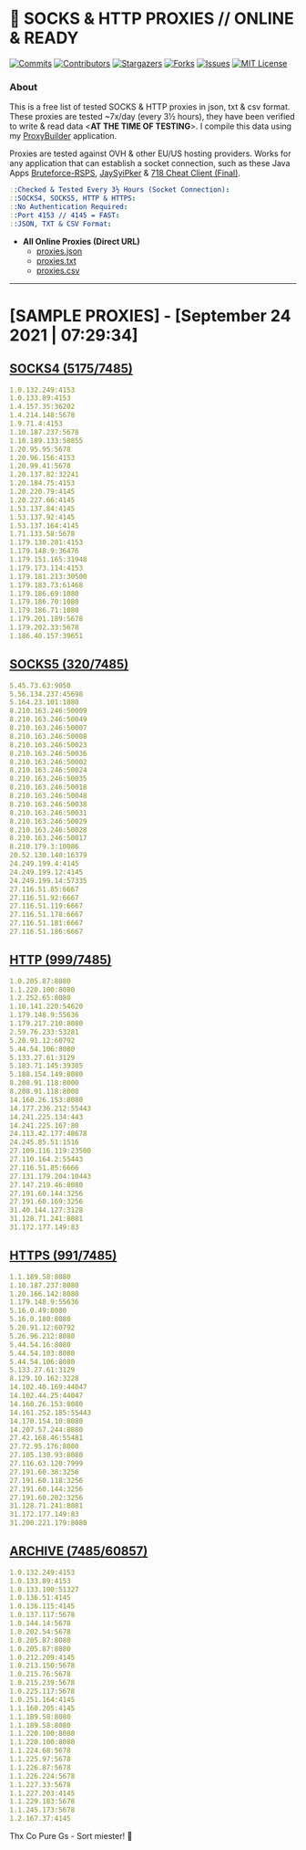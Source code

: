 <!-- MARKDOWN LINKS & IMAGES -->
<!-- https://www.markdownguide.org/basic-syntax/#reference-style-links -->
[contributors-shield]: https://img.shields.io/github/contributors/jetkai/proxy-list?style=for-the-badge
[contributors-url]: https://github.com/jetkai/proxy-list/graphs/contributors
[forks-shield]: https://img.shields.io/github/forks/jetkai/proxy-list?style=for-the-badge
[forks-url]: https://github.com/jetkai/proxy-list/network/members
[stars-shield]: https://img.shields.io/github/stars/jetkai/proxy-list?style=for-the-badge
[stars-url]: https://github.com/jetkai/proxy-list/stargazers
[issues-shield]: https://img.shields.io/github/issues/jetkai/proxy-list?style=for-the-badge
[issues-url]: https://github.com/jetkai/proxy-list/issues
[license-shield]: https://img.shields.io/github/license/jetkai/proxy-list?style=for-the-badge
[license-url]: https://github.com/jetkai/proxy-list/blob/main/LICENSE
[commit-shield]: https://img.shields.io/github/last-commit/jetkai/proxy-list?style=for-the-badge
[commit-url]: https://github.com/jetkai/proxy-list/commits/main

# 🎁 SOCKS & HTTP PROXIES // ONLINE & READY

[![Commits][commit-shield]][commit-url]
[![Contributors][contributors-shield]][contributors-url]
[![Stargazers][stars-shield]][stars-url]
[![Forks][forks-shield]][forks-url]
[![Issues][issues-shield]][issues-url]
[![MIT License][license-shield]][license-url]

### About
This is a free list of tested SOCKS & HTTP proxies in json, txt & csv format. These proxies are tested ~7x/day (every 3½ hours), they have been verified to write & read data <**AT THE TIME OF TESTING**>. I compile this data using my [ProxyBuilder](https://github.com/jetkai/ProxyBuilder) application.

Proxies are tested against OVH & other EU/US hosting providers. Works for any application that can establish a socket connection, such as these Java Apps [Bruteforce-RSPS](https://github.com/KaiBurton/Bruteforce-RSPS), [JaySyiPker](https://github.com/JayArrowz/JaySyiPker) & [718 Cheat Client (Final)](https://github.com/KaiBurton/718-Cheat-Client-Final). 

```yaml
::Checked & Tested Every 3½ Hours (Socket Connection):
::SOCKS4, SOCKS5, HTTP & HTTPS:
::No Authentication Required:
::Port 4153 // 4145 = FAST:
::JSON, TXT & CSV Format:
```

- **All Online Proxies (Direct URL)**
  - [proxies.json](https://raw.githubusercontent.com/jetkai/proxy-list/main/proxies.json)
  - [proxies.txt](https://raw.githubusercontent.com/jetkai/proxy-list/main/proxies.txt)
  - [proxies.csv](https://raw.githubusercontent.com/jetkai/proxy-list/main/proxies.csv)

---

# [SAMPLE PROXIES] - [September 24 2021 | 07:29:34]

## [SOCKS4 (5175/7485)](https://raw.githubusercontent.com/jetkai/proxy-list/main/proxies-socks4.txt)
```yaml
1.0.132.249:4153
1.0.133.89:4153
1.4.157.35:36202
1.4.214.148:5678
1.9.71.4:4153
1.10.187.237:5678
1.10.189.133:50855
1.20.95.95:5678
1.20.96.156:4153
1.20.99.41:5678
1.20.137.82:32241
1.20.184.75:4153
1.20.220.79:4145
1.20.227.66:4145
1.53.137.84:4145
1.53.137.92:4145
1.53.137.164:4145
1.71.133.58:5678
1.179.130.201:4153
1.179.148.9:36476
1.179.151.165:31948
1.179.173.114:4153
1.179.181.213:30500
1.179.183.73:61468
1.179.186.69:1080
1.179.186.70:1080
1.179.186.71:1080
1.179.201.189:5678
1.179.202.33:5678
1.186.40.157:39651
```

## [SOCKS5 (320/7485)](https://raw.githubusercontent.com/jetkai/proxy-list/main/proxies-socks5.txt)
```yaml
5.45.73.63:9050
5.56.134.237:45698
5.164.23.101:1080
8.210.163.246:50009
8.210.163.246:50049
8.210.163.246:50007
8.210.163.246:50008
8.210.163.246:50023
8.210.163.246:50036
8.210.163.246:50002
8.210.163.246:50024
8.210.163.246:50035
8.210.163.246:50018
8.210.163.246:50048
8.210.163.246:50038
8.210.163.246:50031
8.210.163.246:50029
8.210.163.246:50028
8.210.163.246:50017
8.210.179.3:10086
20.52.130.140:16379
24.249.199.4:4145
24.249.199.12:4145
24.249.199.14:57335
27.116.51.85:6667
27.116.51.92:6667
27.116.51.119:6667
27.116.51.178:6667
27.116.51.181:6667
27.116.51.186:6667
```

## [HTTP (999/7485)](https://raw.githubusercontent.com/jetkai/proxy-list/main/proxies-http.txt)
```yaml
1.0.205.87:8080
1.1.220.100:8080
1.2.252.65:8080
1.10.141.220:54620
1.179.148.9:55636
1.179.217.210:8080
2.59.76.233:53281
5.20.91.12:60792
5.44.54.106:8080
5.133.27.61:3129
5.183.71.145:39305
5.188.154.149:8080
8.208.91.118:8000
8.208.91.118:8008
14.160.26.153:8080
14.177.236.212:55443
14.241.225.134:443
14.241.225.167:80
24.113.42.177:48678
24.245.85.51:1516
27.109.116.119:23500
27.110.164.2:55443
27.116.51.85:6666
27.131.179.204:10443
27.147.219.46:8080
27.191.60.144:3256
27.191.60.169:3256
31.40.144.127:3128
31.128.71.241:8081
31.172.177.149:83
```

## [HTTPS (991/7485)](https://raw.githubusercontent.com/jetkai/proxy-list/main/proxies-https.txt)
```yaml
1.1.189.58:8080
1.10.187.237:8080
1.20.166.142:8080
1.179.148.9:55636
5.16.0.49:8080
5.16.0.180:8080
5.20.91.12:60792
5.26.96.212:8080
5.44.54.16:8080
5.44.54.103:8080
5.44.54.106:8080
5.133.27.61:3129
8.129.10.162:3228
14.102.40.169:44047
14.102.44.25:44047
14.160.26.153:8080
14.161.252.185:55443
14.170.154.10:8080
14.207.57.244:8080
27.42.168.46:55481
27.72.95.176:8080
27.105.130.93:8080
27.116.63.120:7999
27.191.60.38:3256
27.191.60.118:3256
27.191.60.144:3256
27.191.60.202:3256
31.128.71.241:8081
31.172.177.149:83
31.200.221.179:8080
```

## [ARCHIVE (7485/60857)](https://raw.githubusercontent.com/jetkai/proxy-list/main/archive/working-proxies-history.txt)
```yaml
1.0.132.249:4153
1.0.133.89:4153
1.0.133.100:51327
1.0.136.51:4145
1.0.136.115:4145
1.0.137.117:5678
1.0.144.14:5678
1.0.202.54:5678
1.0.205.87:8080
1.0.205.87:8080
1.0.212.209:4145
1.0.213.150:5678
1.0.215.76:5678
1.0.215.239:5678
1.0.225.117:5678
1.0.251.164:4145
1.1.160.205:4145
1.1.189.58:8080
1.1.189.58:8080
1.1.220.100:8080
1.1.220.100:8080
1.1.224.68:5678
1.1.225.97:5678
1.1.226.87:5678
1.1.226.224:5678
1.1.227.33:5678
1.1.227.203:4145
1.1.229.183:5678
1.1.245.173:5678
1.2.167.37:4145
```



Thx Co Pure Gs - Sort miester! 💟